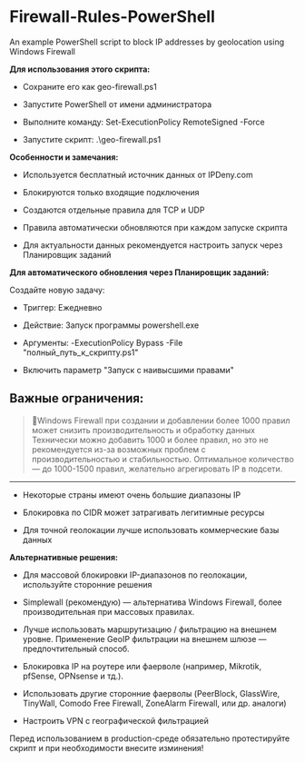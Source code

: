 # Firewall-Rules-PowerShell

An example PowerShell script to block IP addresses by geolocation using Windows Firewall

**Для использования этого скрипта:**

- Сохраните его как geo-firewall.ps1

- Запустите PowerShell от имени администратора

- Выполните команду: Set-ExecutionPolicy RemoteSigned -Force

- Запустите скрипт: .\geo-firewall.ps1

**Особенности и замечания:**

- Используется бесплатный источник данных от IPDeny.com

- Блокируются только входящие подключения

- Создаются отдельные правила для TCP и UDP

- Правила автоматически обновляются при каждом запуске скрипта

- Для актуальности данных рекомендуется настроить запуск через Планировщик заданий

**Для автоматического обновления через Планировщик заданий:**

Создайте новую задачу:

- Триггер: Ежедневно

- Действие: Запуск программы powershell.exe

- Аргументы: -ExecutionPolicy Bypass -File "полный_путь_к_скрипту.ps1"

- Включить параметр "Запуск с наивысшими правами"

**Важные ограничения:**
---
> 🧠Windows Firewall при создании и добавлении более 1000 правил может снизить производительность и обработку данных
Технически можно добавить 1000 и более правил, но это не рекомендуется из-за возможных проблем с производительностью и стабильностью.
Оптимальное количество — до 1000-1500 правил, желательно агрегировать IP в подсети.
---
- Некоторые страны имеют очень большие диапазоны IP

- Блокировка по CIDR может затрагивать легитимные ресурсы

- Для точной геолокации лучше использовать коммерческие базы данных

**Альтернативные решения:**

- Для массовой блокировки IP-диапазонов по геолокации, используйте сторонние решения

- Simplewall (рекомендую) — альтернатива Windows Firewall, более производительная при массовых правилах.

- Лучше использовать маршрутизацию / фильтрацию на внешнем уровне. Применение GeoIP фильтрации на внешнем шлюзе — предпочтительный способ.

- Блокировка IP на роутере или фаерволе (например, Mikrotik, pfSense, OPNsense и тд.).

- Использовать другие сторонние фаерволы (PeerBlock, GlassWire, TinyWall, Comodo Free Firewall, ZoneAlarm Firewall, или др. аналоги)

- Настроить VPN с географической фильтрацией

Перед использованием в production-среде обязательно протестируйте скрипт и при необходимости внесите изминения!
